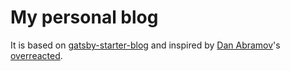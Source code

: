 # My personal blog

It is based on [gatsby-starter-blog](https://github.com/gatsbyjs/gatsby-starter-blog) and inspired by [Dan Abramov](https://github.com/gaearon)'s [overreacted](https://overreacted.io/).
